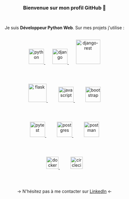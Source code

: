 <div align="center">
  
<h3>Bienvenue sur mon profil GitHub 🙂</h3>
  
<br>

Je suis **Développeur Python Web**. Sur mes projets j'utilise :
  
<br>

<a href="https://www.python.org" target="_blank">
  <img src="https://www.python.org/static/community_logos/python-logo-generic.svg" alt="python" height="50"/>
</a>
&nbsp;&nbsp;&nbsp;&nbsp;&nbsp;
<a href="https://www.djangoproject.com/" target="_blank">
  <img src="https://static.djangoproject.com/img/logos/django-logo-negative.svg" alt="django" height="50"/>
</a>
&nbsp;&nbsp;&nbsp;&nbsp;&nbsp;
<a href="https://www.django-rest-framework.org/" target="_blank">
  <img src="https://www.django-rest-framework.org/img/logo.png" alt="django-rest" height="80"/>
</a>

<br><br>

<a href="https://flask.palletsprojects.com/" target="_blank">
  <img src="https://upload.wikimedia.org/wikipedia/commons/thumb/3/3c/Flask_logo.svg/460px-Flask_logo.svg.png" alt="flask" height="60"/>
</a>
&nbsp;&nbsp;&nbsp;&nbsp;&nbsp;&nbsp;&nbsp;&nbsp;
<a href="https://developer.mozilla.org/fr/docs/Web/JavaScript/" target="_blank">
  <img src="https://upload.wikimedia.org/wikipedia/commons/6/6a/JavaScript-logo.png" alt="javascript" height="50"/>
</a>
&nbsp;&nbsp;&nbsp;&nbsp;&nbsp;&nbsp;&nbsp;&nbsp;
<a href="https://getbootstrap.com/" target="_blank">
  <img src="https://upload.wikimedia.org/wikipedia/commons/thumb/b/b2/Bootstrap_logo.svg/1200px-Bootstrap_logo.svg.png" alt="bootstrap" height="50"/>
</a>

<br><br>

<a href="https://docs.pytest.org/" target="_blank">
  <img src="https://545767148-files.gitbook.io/~/files/v0/b/gitbook-x-prod.appspot.com/o/spaces%2F-MdBdUMSCcMYTyNwZf80%2Fuploads%2Fgit-blob-f08a97a4a9cff017c204a21b66514ee07045dba8%2Fpytest.png?alt=media" alt="pytest" height="50"/>
</a>
&nbsp;&nbsp;&nbsp;&nbsp;&nbsp;&nbsp;&nbsp;&nbsp;
<a href="https://www.postgresql.org/" target="_blank">
  <img src="https://upload.wikimedia.org/wikipedia/commons/thumb/2/29/Postgresql_elephant.svg/1200px-Postgresql_elephant.svg.png" alt="postgres" height="50"/>
</a>
&nbsp;&nbsp;&nbsp;&nbsp;&nbsp;&nbsp;&nbsp;&nbsp;
<a href="https://www.postman.com/" target="_blank">
  <img src="https://upload.wikimedia.org/wikipedia/commons/c/c2/Postman_%28software%29.png" alt="postman" height="50"/>
</a>

<br><br>

<a href="https://www.docker.com/" target="_blank">
  <img src="https://www.docker.com/wp-content/uploads/2022/03/horizontal-logo-monochromatic-white.png" alt="docker" height="40"/>
</a>
&nbsp;&nbsp;&nbsp;&nbsp;&nbsp;&nbsp;&nbsp;&nbsp;
<a href="https://circleci.com/" target="_blank">
  <img src="https://prod-backend-company-uploads-transcend-io.s3.amazonaws.com/249c719d-f525-4b5c-8e0c-48faf27635e8/487d4528-15da-43c2-a1de-898082608594" alt="circleci" height="40"/>
</a>

<br><br>

→ N'hésitez pas à me contacter sur <a href="https://www.linkedin.com/in/roman-saint-hilaire-209341b7/"  target="_blank"> LinkedIn</a> ←

</div>
